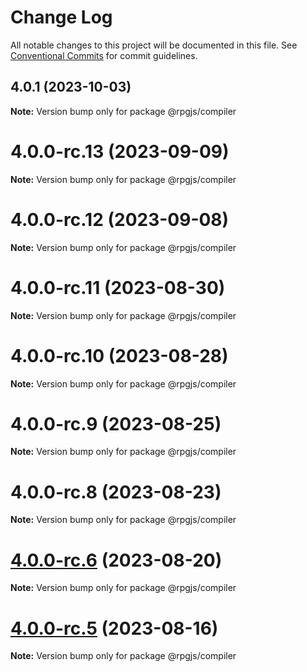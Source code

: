 # Change Log

All notable changes to this project will be documented in this file.
See [Conventional Commits](https://conventionalcommits.org) for commit guidelines.

## 4.0.1 (2023-10-03)

**Note:** Version bump only for package @rpgjs/compiler





# 4.0.0-rc.13 (2023-09-09)

**Note:** Version bump only for package @rpgjs/compiler





# 4.0.0-rc.12 (2023-09-08)

**Note:** Version bump only for package @rpgjs/compiler





# 4.0.0-rc.11 (2023-08-30)

**Note:** Version bump only for package @rpgjs/compiler





# 4.0.0-rc.10 (2023-08-28)

**Note:** Version bump only for package @rpgjs/compiler





# 4.0.0-rc.9 (2023-08-25)

**Note:** Version bump only for package @rpgjs/compiler





# 4.0.0-rc.8 (2023-08-23)

**Note:** Version bump only for package @rpgjs/compiler





# [4.0.0-rc.6](https://github.com/RSamaium/RPG-JS/compare/v4.0.0-rc.5...v4.0.0-rc.6) (2023-08-20)

**Note:** Version bump only for package @rpgjs/compiler





# [4.0.0-rc.5](https://github.com/RSamaium/RPG-JS/compare/v4.0.0-rc.4...v4.0.0-rc.5) (2023-08-16)

**Note:** Version bump only for package @rpgjs/compiler
